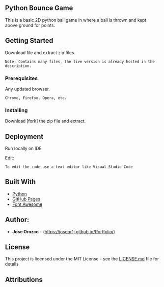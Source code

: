 ## Python Bounce Game

This is a basic 2D python ball game in where a ball is thrown and kept above ground for points. 

## Getting Started

Download file and extract zip files.

```
Note: Contains many files, the live version is already hosted in the description.
```

### Prerequisites

Any updated browser.

```
Chrome, Firefox, Opera, etc.
```

### Installing

Download [fork] the zip file and extract. 

## Deployment

Run locally on IDE 

Edit:

```
To edit the code use a text editor like Visual Studio Code
```

## Built With

* [Python](https://google.com)
* [GitHub Pages](https://pages.github.com/)
* [Font Awesome](https://fontawesome.com/)

## Author:

* **Jose Orozco** - (https://joseor1j.github.io/Portfolio/)

## License

This project is licensed under the MIT License - see the [LICENSE.md](LICENSE.md) file for details

## Attributions
